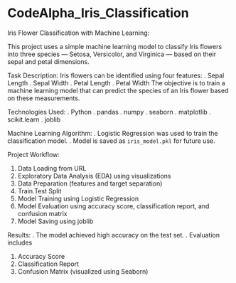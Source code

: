 # CodeAlpha_Iris_Classification
 Iris Flower Classification with Machine Learning:

This project uses a simple machine learning model to classify Iris flowers into three species — Setosa, Versicolor, and Virginica — based on their sepal and petal dimensions.

 Task Description:
 Iris flowers can be identified using four features:
  . Sepal Length
  . Sepal Width
  . Petal Length
  . Petal Width
The objective is to train a machine learning model that can predict the species of an Iris flower based on these measurements.

Technologies Used:
. Python
. pandas
. numpy
. seaborn
. matplotlib
. scikit.learn
. joblib


Machine Learning Algorithm:
. Logistic Regression was used to train the classification model.
. Model is saved as `iris_model.pkl` for future use.

Project Workflow:
1. Data Loading from URL
2. Exploratory Data Analysis (EDA) using visualizations
3. Data Preparation (features and target separation)
4. Train.Test Split
5. Model Training using Logistic Regression
6. Model Evaluation using accuracy score, classification report, and confusion matrix
7. Model Saving using joblib

Results:
. The model achieved high accuracy on the test set.
. Evaluation includes
  1. Accuracy Score
  2. Classification Report
  3.  Confusion Matrix (visualized using Seaborn)
